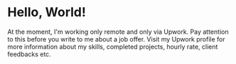 # Hello, World!

At the moment, I'm working only remote and only via Upwork. Pay attention to this before you write to me about a job offer. Visit my Upwork profile for more information about my skills, completed projects, hourly rate, client feedbacks etc.
